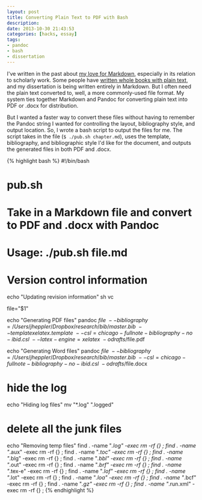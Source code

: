 ```yaml
---
layout: post
title: Converting Plain Text to PDF with Bash
description: 
date: 2013-10-30 21:43:53
categories: [hacks, essay] 
tags:
- pandoc
- bash
- dissertation
---
```

I've written in the past about [my love for Markdown](https://jasonheppler.org/2012/11/20/using-markdown-like-an-academic.html), especially in its relation to scholarly work. Some people have [written whole books with plain text](http://wcm1.web.rice.edu/my-academic-book-in-plain-text.html), and my dissertation is being written entirely in Markdown. But I often need the plain text converted to, well, a more commonly-used file format. My system ties together Markdown and Pandoc for converting plain text into PDF or .docx for distribution.

But I wanted a faster way to convert these files without having to remember the Pandoc string I wanted for controlling the layout, bibliography style, and output location. So, I wrote a bash script to output the files for me. The script takes in the file (`$ ./pub.sh chapter.md`), uses the template, bibliography, and bibliographic style I'd like for the document, and outputs the generated files in both PDF and .docx.  

{% highlight bash %}
#!/bin/bash
# pub.sh
# Take in a Markdown file and convert to PDF and .docx with Pandoc
# Usage: ./pub.sh file.md

# Version control information
echo "Updating revision information"
sh vc

file="$1"

echo "Generating PDF files"
pandoc $file \
	--bibliography=/Users/jheppler/Dropbox/research/bib/master.bib \
	--template xelatex.template \
	--csl=chicago-fullnote-bibliography-no-ibid.csl \
	--latex-engine=xelatex \
	-o drafts/$file.pdf

echo "Generating Word files"
pandoc $file \
	--bibliography=/Users/jheppler/Dropbox/research/bib/master.bib \
	--csl=chicago-fullnote-bibliography-no-ibid.csl \
	-o drafts/$file.docx

# hide the log
echo "Hiding log files"
mv "*.log" ".logged"

# delete all the junk files
echo "Removing temp files"
find . -name "*.log" -exec rm -rf {} \;
find . -name "*.aux" -exec rm -rf {} \;
find . -name "*.toc" -exec rm -rf {} \;
find . -name "*.blg" -exec rm -rf {} \;
find . -name "*.bbl" -exec rm -rf {} \;
find . -name "*.out" -exec rm -rf {} \;
find . -name "*.brf" -exec rm -rf {} \;
find . -name "*.tex-e" -exec rm -rf {} \;
find . -name "*.lof" -exec rm -rf {} \;
find . -name "*.lot" -exec rm -rf {} \;
find . -name "*.loa" -exec rm -rf {} \;
find . -name "*.bcf" -exec rm -rf {} \;
find . -name "*.gz" -exec rm -rf {} \;
find . -name "*.run.xml" -exec rm -rf {} \;
{% endhighlight %}
